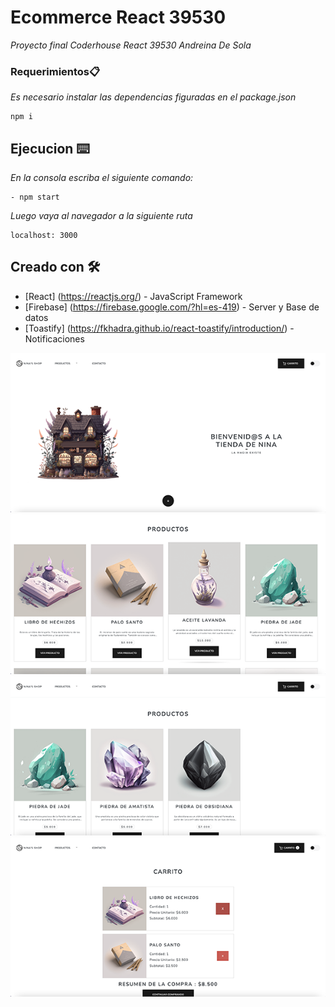 # Ecommerce React 39530

_Proyecto final Coderhouse React 39530_
_Andreina De Sola_

### Requerimientos📋

_Es necesario instalar las dependencias figuradas en el package.json_

```
npm i 
```
## Ejecucion ⌨️
_En la consola escriba el siguiente comando:_
```
- npm start
```
_Luego vaya al navegador a la siguiente ruta_
```
localhost: 3000
```
## Creado con 🛠️

* [React] (https://reactjs.org/) - JavaScript Framework
* [Firebase] (https://firebase.google.com/?hl=es-419) - Server y Base de datos
* [Toastify] (https://fkhadra.github.io/react-toastify/introduction/) - Notificaciones

![alt text](https://github.com/Andreinadesolaborges/EntregaFinalReact/blob/master/docs/Captura%20de%20Pantalla%202023-03-04%20a%20las%2018.34.58.png)
![alt text](https://github.com/Andreinadesolaborges/EntregaFinalReact/blob/master/docs/Captura%20de%20Pantalla%202023-03-04%20a%20las%2018.35.06.png)
![alt text](https://github.com/Andreinadesolaborges/EntregaFinalReact/blob/master/docs/Captura%20de%20Pantalla%202023-03-04%20a%20las%2018.35.26.png)
![alt text](https://github.com/Andreinadesolaborges/EntregaFinalReact/blob/master/docs/Captura%20de%20Pantalla%202023-03-04%20a%20las%2018.35.57.png)